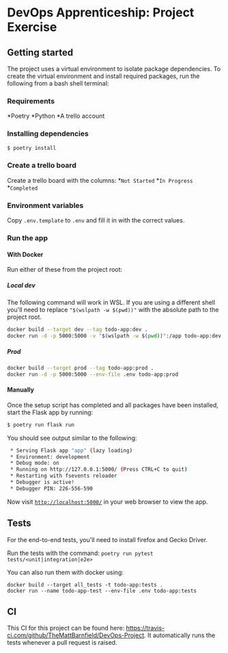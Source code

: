 # DevOps Apprenticeship: Project Exercise

## Getting started

The project uses a virtual environment to isolate package dependencies. To create the virtual environment and install required packages, run the following from a bash shell terminal:

### Requirements

*Poetry
*Python
*A trello account

### Installing dependencies
```bash
$ poetry install
```

### Create a trello board

Create a trello board with the columns:
*`Not Started`
*`In Progress`
*`Completed`

### Environment variables

Copy `.env.template` to `.env` and fill it in with the correct values.

### Run the app

#### With Docker

Run either of these from the project root:

##### Local dev

The following command will work in WSL. If you are using a different shell you'll need to replace `"$(wslpath -w $(pwd))"`
with the absolute path to the project root.

```bash
docker build --target dev --tag todo-app:dev .
docker run -d -p 5000:5000 -v "$(wslpath -w $(pwd))":/app todo-app:dev
```

##### Prod
```bash
docker build --target prod --tag todo-app:prod .
docker run -d -p 5000:5000 --env-file .env todo-app:prod
```

#### Manually

Once the setup script has completed and all packages have been installed, start the Flask app by running:
```bash
$ poetry run flask run
```

You should see output similar to the following:
```bash
 * Serving Flask app "app" (lazy loading)
 * Environment: development
 * Debug mode: on
 * Running on http://127.0.0.1:5000/ (Press CTRL+C to quit)
 * Restarting with fsevents reloader
 * Debugger is active!
 * Debugger PIN: 226-556-590
```
Now visit [`http://localhost:5000/`](http://localhost:5000/) in your web browser to view the app.

## Tests

For the end-to-end tests, you'll need to install firefox and Gecko Driver.

Run the tests with the command:
```poetry run pytest tests/<unit|integration|e2e>```

You can also run them with docker using:

```
docker build --target all_tests -t todo-app:tests .
docker run --name todo-app-test --env-file .env todo-app:tests
```

## CI

This CI for this project can be found here: https://travis-ci.com/github/TheMattBarnfield/DevOps-Project.
It automatically runs the tests whenever a pull request is raised.
